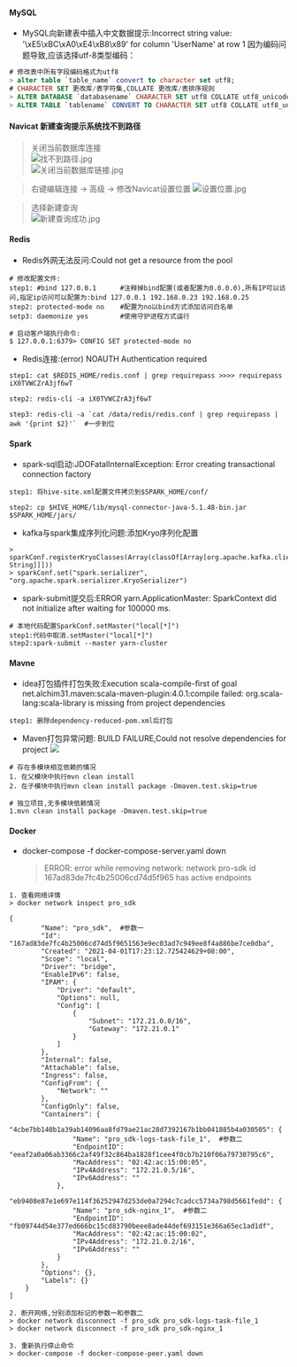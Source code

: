#### MySQL
- MySQL向新建表中插入中文数据提示:Incorrect string value: '\xE5\xBC\xA0\xE4\xB8\x89' for column 'UserName' at row 1 因为编码问题导致,应该选择utf-8类型编码： 
```sql
# 修改表中所有字段编码格式为utf8
> alter table `table_name` convert to character set utf8;
# CHARACTER SET 更改库/表字符集,COLLATE 更改库/表排序规则
> ALTER DATABASE `databasename` CHARACTER SET utf8 COLLATE utf8_unicode_ci;
> ALTER TABLE `tablename` CONVERT TO CHARACTER SET utf8 COLLATE utf8_unicode_ci;
```

#### Navicat 新建查询提示系统找不到路径
> 关闭当前数据库连接  
![找不到路径.jpg](http://ww1.sinaimg.cn/large/c9d5eefcgy1gpdn3zqfajj20ss09ujs7.jpg)  
![关闭当前数据库链接.jpg](http://ww1.sinaimg.cn/large/c9d5eefcgy1gpdn3zqa0sj20mu0eojt9.jpg)  

> 右键编辑连接 -> 高级 -> 修改Navicat设置位置
![设置位置.jpg](http://ww1.sinaimg.cn/large/c9d5eefcgy1gpdn3zrhpdj210d0g8tbv.jpg)  

> 选择新建查询  
![新建查询成功.jpg](http://ww1.sinaimg.cn/large/c9d5eefcgy1gpdn3zqhd0j20nf0ii40p.jpg)

#### Redis
- Redis外网无法反问:Could not get a resource from the pool  
```shell script
# 修改配置文件:
step1: #bind 127.0.0.1  	#注释掉bind配置(或者配置为0.0.0.0),所有IP可以访问,指定ip访问可以配置为:bind 127.0.0.1 192.168.0.23 192.168.0.25
step2: protected-mode no 	#配置为no以bind方式添加访问白名单
setp3: daemonize yes		#使用守护进程方式运行

# 启动客户端执行命令:
$ 127.0.0.1:6379> CONFIG SET protected-mode no
```

- Redis连接:(error) NOAUTH Authentication required  
```shell script
step1: cat $REDIS_HOME/redis.conf | grep requirepass >>>> requirepass iX0TVWCZrA3jf6wT

step2: redis-cli -a iX0TVWCZrA3jf6wT

step3: redis-cli -a `cat /data/redis/redis.conf | grep requirepass | awk '{print $2}'`  #一步到位
```
#### Spark
- spark-sql启动:JDOFatalInternalException: Error creating transactional connection factory  
```shell script
step1: 将hive-site.xml配置文件拷贝到$SPARK_HOME/conf/

step2: cp $HIVE_HOME/lib/mysql-connector-java-5.1.48-bin.jar $SPARK_HOME/jars/
```

- kafka与spark集成序列化问题:添加Kryo序列化配置  
```shell script
> sparkConf.registerKryoClasses(Array(classOf[Array[org.apache.kafka.clients.consumer.ConsumerRecord[String, String]]]))
> sparkConf.set("spark.serializer", "org.apache.spark.serializer.KryoSerializer")
```

- spark-submit提交后:ERROR yarn.ApplicationMaster: SparkContext did not initialize after waiting for 100000 ms.  
```shell script
# 本地代码配置SparkConf.setMaster("local[*]")
step1:代码中取消.setMaster("local[*]")
step2:spark-submit --master yarn-cluster
```

#### Mavne
- idea打包插件打包失败:Execution scala-compile-first of goal net.alchim31.maven:scala-maven-plugin:4.0.1:compile failed: org.scala-lang:scala-library is missing from project dependencies
```shell script
step1: 删除dependency-reduced-pom.xml后打包
```

- Maven打包异常问题: BUILD FAILURE,Could not resolve dependencies for project
![](http://ww1.sinaimg.cn/large/c9d5eefcgy1gp473qoyuzj219l05ojss.jpg)
```shell script
# 存在多模块相互依赖的情况
1. 在父模块中执行mvn clean install
2. 在子模块中执行mvn clean install package -Dmaven.test.skip=true

# 独立项目,无多模块依赖情况
1.mvn clean install package -Dmaven.test.skip=true
```

#### Docker
- docker-compose -f docker-compose-server.yaml down  
  >ERROR: error while removing network: network pro-sdk id 167ad83de7fc4b25006cd74d5f965 has active endpoints
```shell script
1. 查看网络详情
> docker network inspect pro_sdk  

{
        "Name": "pro_sdk",  #参数一
        "Id": "167ad83de7fc4b25006cd74d5f9651563e9ec03ad7c949ee8f4a886be7ce0dba",
        "Created": "2021-04-01T17:23:12.725424629+08:00",
        "Scope": "local",
        "Driver": "bridge",
        "EnableIPv6": false,
        "IPAM": {
            "Driver": "default",
            "Options": null,
            "Config": [
                {
                    "Subnet": "172.21.0.0/16",
                    "Gateway": "172.21.0.1"
                }
            ]
        },
        "Internal": false,
        "Attachable": false,
        "Ingress": false,
        "ConfigFrom": {
            "Network": ""
        },
        "ConfigOnly": false,
        "Containers": {
            "4cbe7bb140b1a39ab14096aa8fd79ae21ac28d7392167b1bb041885b4a030505": {
                "Name": "pro_sdk-logs-task-file_1",  #参数二
                "EndpointID": "eeaf2a0a06ab3366c2af49f32c864ba1828f1cee4f0cb7b210f06a79730795c6",
                "MacAddress": "02:42:ac:15:00:05",
                "IPv4Address": "172.21.0.5/16",
                "IPv6Address": ""
            },
            "eb9408e87e1e697e114f36252947d253de0a7294c7cadcc5734a798d5661fedd": {
                "Name": "pro_sdk-nginx_1",  #参数二
                "EndpointID": "fb09744d54e377ed666bc15cd83790beee8ade44def693151e366a65ec1ad1df",
                "MacAddress": "02:42:ac:15:00:02",
                "IPv4Address": "172.21.0.2/16",
                "IPv6Address": ""
            }
        },
        "Options": {},
        "Labels": {}
    }
]

2. 断开网络,分别添加标记的参数一和参数二
> docker network disconnect -f pro_sdk pro_sdk-logs-task-file_1
> docker network disconnect -f pro_sdk pro_sdk-nginx_1

3. 重新执行停止命令
> docker-compose -f docker-compose-peer.yaml down
```
